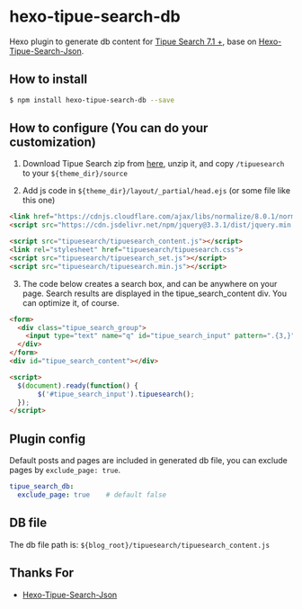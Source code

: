 # hexo-tipue-search-db

Hexo plugin to generate db content for [Tipue Search 7.1 +](http://www.tipue.com/search/docs/?d=6), base on [Hexo-Tipue-Search-Json](https://github.com/zhouhao/Hexo-Tipue-Search-Json).

## How to install

``` bash
$ npm install hexo-tipue-search-db --save
```

## How to configure (You can do your customization)

1. Download Tipue Search zip from [here](http://www.tipue.com/search/tipuesearch.zip), unzip it, and copy `/tipuesearch` to your `${theme_dir}/source`

2. Add js code in `${theme_dir}/layout/_partial/head.ejs` (or some file like this one)

```html
<link href="https://cdnjs.cloudflare.com/ajax/libs/normalize/8.0.1/normalize.min.css">
<script src="https://cdn.jsdelivr.net/npm/jquery@3.3.1/dist/jquery.min.js"></script>

<script src="tipuesearch/tipuesearch_content.js"></script>
<link rel="stylesheet" href="tipuesearch/tipuesearch.css">
<script src="tipuesearch/tipuesearch_set.js"></script>
<script src="tipuesearch/tipuesearch.min.js"></script>
```

3. The code below creates a search box, and can be anywhere on your page. Search results are displayed in the tipue_search_content div. You can optimize it, of course.

``` html
<form>
  <div class="tipue_search_group">
    <input type="text" name="q" id="tipue_search_input" pattern=".{3,}" title="At least 3 characters" required><button type="submit" class="tipue_search_button"><div class="tipue_search_icon">&#9906;</div></button>
  </div>
</form>
<div id="tipue_search_content"></div>

<script>
  $(document).ready(function() {
       $('#tipue_search_input').tipuesearch();
  });
</script>
```

## Plugin config

Default posts and pages are included in generated db file, you can exclude pages by `exclude_page: true`.

``` yml
tipue_search_db:
  exclude_page: true    # default false
```

## DB file

The db file path is: `${blog_root}/tipuesearch/tipuesearch_content.js`

## Thanks For

- [Hexo-Tipue-Search-Json](https://github.com/zhouhao/Hexo-Tipue-Search-Json)

